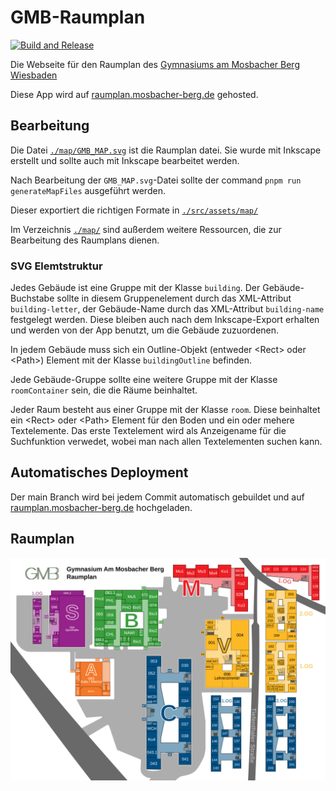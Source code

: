 # GMB-Raumplan

[![Build and Release](https://github.com/NilsGke/gmb-raumplan/actions/workflows/build.yaml/badge.svg)](https://github.com/NilsGke/gmb-raumplan/actions/workflows/build.yaml)

Die Webseite für den Raumplan des [Gymnasiums am Mosbacher Berg Wiesbaden](https://mosbacher-berg.de)

Diese App wird auf [raumplan.mosbacher-berg.de](https://raumplan.mosbacher-berg.de) gehosted.

## Bearbeitung

Die Datei [`./map/GMB_MAP.svg`](./map/GMB_MAP.svg) ist die Raumplan datei. Sie wurde mit Inkscape erstellt und sollte auch mit Inkscape bearbeitet werden.

Nach Bearbeitung der `GMB_MAP.svg`-Datei sollte der command `pnpm run generateMapFiles` ausgeführt werden.

Dieser exportiert die richtigen Formate in [`./src/assets/map/`](./src/assets/files/)

Im Verzeichnis [`./map/`](./map/) sind außerdem weitere Ressourcen, die zur Bearbeitung des Raumplans dienen.

### SVG Elemtstruktur

Jedes Gebäude ist eine Gruppe mit der Klasse `building`. Der Gebäude-Buchstabe sollte in diesem Gruppenelement durch das XML-Attribut `building-letter`, der Gebäude-Name durch das XML-Attribut `building-name` festgelegt werden. Diese bleiben auch nach dem Inkscape-Export erhalten und werden von der App benutzt, um die Gebäude zuzuordenen.

In jedem Gebäude muss sich ein Outline-Objekt (entweder \<Rect> oder \<Path>) Element mit der Klasse `buildingOutline` befinden.

Jede Gebäude-Gruppe sollte eine weitere Gruppe mit der Klasse `roomContainer` sein, die die Räume beinhaltet.

Jeder Raum besteht aus einer Gruppe mit der Klasse `room`. Diese beinhaltet ein \<Rect> oder \<Path> Element für den Boden und ein oder mehere Textelemente. Das erste Textelement wird als Anzeigename für die Suchfunktion verwedet, wobei man nach allen Textelementen suchen kann.

## Automatisches Deployment

Der main Branch wird bei jedem Commit automatisch gebuildet und auf [raumplan.mosbacher-berg.de](https://raumplan.mosbacher-berg.de) hochgeladen.

## Raumplan

![GMB-Raumplan](./map/GMB_MAP.svg)
